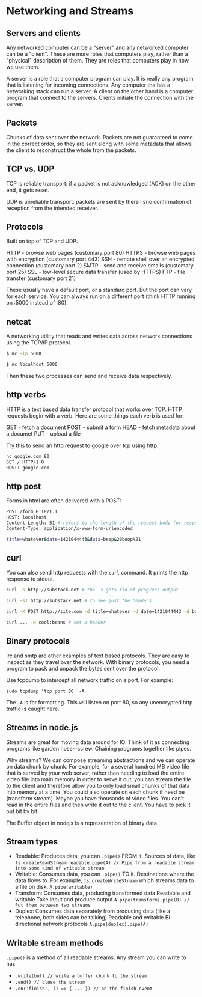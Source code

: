# Networking and Streams

## Servers and clients

Any networked computer can be a "server" and any networked computer can be a "client". These are more roles that computers play, rather than a "physical" description of them. They are roles that computers play in how we use them.

A server is a role that a computer program can play. It is really any program that is listening for incoming connections. Any computer tha has a networking stack can run a server. A client on the other hand is a computer program that connect to the servers. Clients initiate the connection with the server.

## Packets

Chunks of data sent over the network. Packets are not guaranteed to come in the correct order, so they are sent along with some metadata that allows the client to reconstruct the whole from the packets.

## TCP vs. UDP

TCP is reliable transport: if a packet is not acknowledged (ACK) on the other end, it gets reset.

UDP is unreliable transport: packets are sent by there i sno confirmation of reception from the intended receiver.

## Protocols

Built on top of TCP and UDP:

HTTP - browse web pages (customary port 80)
HTTPS - browse web pages with encryption (customary port 443)
SSH - remote shell over an encrypted connection (customary port 2)
SMTP - send and receive emails (customary port 25)
SSL - low-level secure data transfer (used by HTTPS)
FTP - file transfer (customary port 21)

These usually have a default port, or a standard port. But the port can vary for each service. You can always run on a different port (think HTTP running on :5000 instead of :80).

## netcat

A networking utility that reads and writes data across network connections using the TCP/IP protocol.

```bash
$ nc -lp 5000

$ nc localhost 5000
```

Then these two processes can send and receive data respectively.

## http verbs

HTTP is a text based data transfer protocol that works over TCP. HTTP requests begin with a verb. Here are some things each verb is used for:

GET - fetch a document
POST - submit a form
HEAD - fetch metadata about a documet
PUT - upload a file

Try this to send an http request to google over tcp using http.

```bash
nc google.com 80
GET / HTTP/1.0
HOST: google.com
```

## http post

Forms in html are often delivered with a POST:

```bash
POST /form HTTP/1.1
HOST: localhost
Content-Length: 51 # refers to the length of the request body (or response body for a response)
Content-Type: application/x-www-form-urlencoded

title=whatever&date=1421044443&data=beep&20boop%21
```

## curl

You can also send http requests with the `curl` command. It prints the http response to stdout.

```bash
curl -s http://substack.net # the -s gets rid of progress output

curl -sI http://substack.net # to see just the headers

curl -X POST http://site.com -d title=whatever -d date=1421044443 -d body='beep boop!' # to send a POST with formdata

curl ... -H cool:beans # set a header
```

## Binary protocols

irc and smtp are other examples of text based protocols. They are easy to inspect as they travel over the network. With binary protocols, you need a program to pack and unpack the bytes sent over the protocol.

Use tcpdump to intercept all network traffic on a port. For example:

`sudo tcpdump 'tcp port 80' -A`

The `-A` is for formatting. This will listen on port 80, so any unencrypted http traffic is caught here.

## Streams in node.js

Streams are great for moving data around for IO. Think of it as connecting programs like garden hose--screw. Chaining programs together like pipes.

Why streams? We can compose streaming abstractions and we can operate on data chunk by chunk. For example, for a several hundred MB video file that is served by your web server, rather than needing to load the entire video file into main memory in order to serve it out, you can stream the file to the client and therefore allow you to only load small chunks of that data into memory at a time. You could also operate on each chunk if need be (transform stream). Maybe you have thousands of video files. You can't read in the entire files and then write it out to the client. You have to pick it out bit by bit.

The Buffer object in nodejs is a representation of binary data.

## Stream types

- Readable: Produces data, you can `.pipe()` FROM it.
  Sources of data, like `fs.createReadStream`
  `readable.pipe(A) // Pipe from a readable stream into some kind of writable stream`
- Writable: Consumes data, you can `.pipe()` TO it.
  Destinations where the data flows to. For example, `fs.createWriteStream` which streams data to a file on disk.
  `A.pipe(writable)`
- Transform: Consumes data, producing transformed data
  Readable and writable
  Take input and produce output
  `A.pipe(transform).pipe(B) // Put them between two streams`
- Duplex: Consumes data separately from producing data (like a telephone, both sides can be talking)
  Readable and writable
  Bi-directional network protocols
  `A.pipe(duplex).pipe(A)`

## Writable stream methods

`.pipe()` is a method of all readable streams. Any stream you can write to has

- `.write(buf) // write a buffer chunk to the stream`
- `.end() // close the stream`
- `.on('finish', () => { ... }) // on the finish event`
